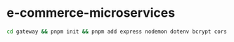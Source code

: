 # e-commerce-microservices

```bash
cd gateway && pnpm init && pnpm add express nodemon dotenv bcrypt cors mongoose uuid winston jsonwebtoken
```